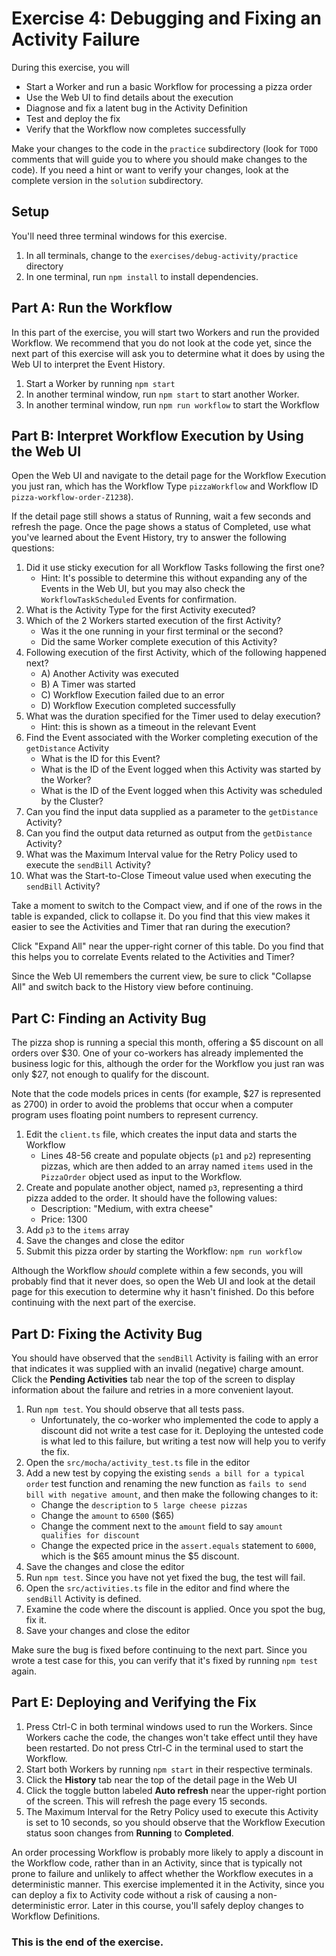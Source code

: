 # Exercise 4: Debugging and Fixing an Activity Failure
During this exercise, you will

* Start a Worker and run a basic Workflow for processing a pizza order
* Use the Web UI to find details about the execution
* Diagnose and fix a latent bug in the Activity Definition
* Test and deploy the fix
* Verify that the Workflow now completes successfully

Make your changes to the code in the `practice` subdirectory (look for 
`TODO` comments that will guide you to where you should make changes to 
the code). If you need a hint or want to verify your changes, look at 
the complete version in the `solution` subdirectory.


## Setup

You'll need three terminal windows for this exercise.

1. In all terminals, change to the `exercises/debug-activity/practice` directory
2. In one terminal, run `npm install` to install dependencies.

## Part A: Run the Workflow

In this part of the exercise, you will start two Workers and run the 
provided Workflow. We recommend that you do not look at the code yet, 
since the next part of this exercise will ask you to determine what it 
does by using the Web UI to interpret the Event History.

1. Start a Worker by running `npm start` 
2. In another terminal window, run `npm start` to start another Worker. 
3. In another terminal window, run `npm run workflow` to start the Workflow

## Part B: Interpret Workflow Execution by Using the Web UI

Open the Web UI and navigate to the detail page for the Workflow 
Execution you just ran, which has the Workflow Type `pizzaWorkflow` 
and Workflow ID `pizza-workflow-order-Z1238`).

If the detail page still shows a status of Running, wait a few seconds 
and refresh the page. Once the page shows a status of Completed, use 
what you've learned about the Event History, try to answer the 
following questions:

1. Did it use sticky execution for all Workflow Tasks following the 
   first one?
   * Hint: It's possible to determine this without expanding any of the
     Events in the Web UI, but you may also check the `WorkflowTaskScheduled` Events for confirmation.
2. What is the Activity Type for the first Activity executed?
3. Which of the 2 Workers started execution of the first Activity?  
   * Was it the one running in your first terminal or the second?
   * Did the same Worker complete execution of this Activity?
4. Following execution of the first Activity, which of the following 
   happened next?
   * A) Another Activity was executed
   * B) A Timer was started
   * C) Workflow Execution failed due to an error
   * D) Workflow Execution completed successfully
5. What was the duration specified for the Timer used to delay execution?
   * Hint: this is shown as a timeout in the relevant Event
6. Find the Event associated with the Worker completing execution of 
   the `getDistance` Activity
   * What is the ID for this Event?
   * What is the ID of the Event logged when this Activity was started 
     by the Worker?
   * What is the ID of the Event logged when this Activity was scheduled 
     by the Cluster?
7. Can you find the input data supplied as a parameter to the
   `getDistance` Activity?
8. Can you find the output data returned as output from the
   `getDistance` Activity?
9. What was the Maximum Interval value for the Retry Policy used to 
   execute the `sendBill` Activity?
10. What was the Start-to-Close Timeout value used when executing
   the `sendBill` Activity?


Take a moment to switch to the Compact view, and if one of the rows in the 
table is expanded, click to collapse it. Do you find that this view makes 
it easier to see the Activities and Timer that ran during the execution?

Click "Expand All" near the upper-right corner of this table. Do you find 
that this helps you to correlate Events related to the Activities and Timer?

Since the Web UI remembers the current view, be sure to click "Collapse All" 
and switch back to the History view before continuing.

## Part C: Finding an Activity Bug

The pizza shop is running a special this month, offering a $5 discount 
on all orders over $30. One of your co-workers has already implemented 
the business logic for this, although the order for the Workflow you 
just ran was only $27, not enough to qualify for the discount. 

Note that the code models prices in cents (for example, $27 is represented 
as 2700) in order to avoid the problems that occur when a computer program 
uses floating point numbers to represent currency.

1. Edit the `client.ts` file, which creates the input data and starts 
   the Workflow
   * Lines 48-56 create and populate objects (`p1` and `p2`) representing 
   pizzas, which are then added to an array named `items` used in the 
   `PizzaOrder` object used as input to the Workflow. 
3. Create and populate another object, named `p3`, representing a third
   pizza added to the order. It should have the following values:
   * Description: "Medium, with extra cheese"
	* Price: 1300
4. Add `p3` to the `items` array
5. Save the changes and close the editor
6. Submit this pizza order by starting the Workflow: `npm run workflow`

Although the Workflow *should* complete within a few seconds, you will 
probably find that it never does, so open the Web UI and look at the 
detail page for this execution to determine why it hasn't finished.
Do this before continuing with the next part of the exercise.

## Part D: Fixing the Activity Bug

You should have observed that the `sendBill` Activity is failing with an 
error that indicates it was supplied with an invalid (negative) charge 
amount. Click the **Pending Activities** tab near the top of the screen 
to display information about the failure and retries in a more convenient 
layout. 

1. Run `npm test`. You should observe that all tests pass.
   * Unfortunately, the co-worker who implemented the code to apply a 
     discount did not write a test case for it. 
     Deploying the untested code is what led to this failure, but 
     writing a test now will help you to verify the fix. 
2. Open the `src/mocha/activity_test.ts` file in the editor
3. Add a new test by copying the existing `sends a bill for a typical order` test
   function and renaming the new function as `fails to send bill with negative amount`, and then make the following changes to it:
   * Change the `description` to `5 large cheese pizzas`
   * Change the `amount` to `6500` ($65)
   * Change the comment next to the `amount` field to say 
     `amount qualifies for discount`
   * Change the expected price in the `assert.equals` statement to `6000`, 
     which is the $65 amount minus the $5 discount.
4. Save the changes and close the editor
5. Run `npm test`. Since you have not yet fixed the bug, the test will fail.
6. Open the `src/activities.ts` file in the editor and find where the `sendBill` 
   Activity is defined.
7. Examine the code where the discount is applied. Once you spot the bug, 
   fix it. 
8. Save your changes and close the editor

Make sure the bug is fixed before continuing to the next part. Since 
you wrote a test case for this, you can verify that it's fixed by 
running `npm test` again.

## Part E: Deploying and Verifying the Fix

1. Press Ctrl-C in both terminal windows used to run the Workers.
   Since Workers cache the code, the changes won't take effect until 
   they have been restarted. Do not press Ctrl-C in the terminal used
   to start the Workflow.
2. Start both Workers by running `npm start` in their respective 
   terminals.
3. Click the **History** tab near the top of the detail page in the Web UI
4. Click the toggle button labeled **Auto refresh** near the upper-right
   portion of the screen. This will refresh the page every 15 seconds.
5. The Maximum Interval for the Retry Policy used to execute this Activity
   is set to 10 seconds, so you should observe that the Workflow Execution
   status soon changes from **Running** to **Completed**.

An order processing Workflow is probably more likely to apply a discount 
in the Workflow code, rather than in an Activity, since that is typically 
not prone to failure and unlikely to affect whether the Workflow executes 
in a deterministic manner. This exercise implemented it in the Activity, 
since you can deploy a fix to Activity code without a risk of causing a 
non-deterministic error. Later in this course, you'll safely 
deploy changes to Workflow Definitions.

### This is the end of the exercise.
